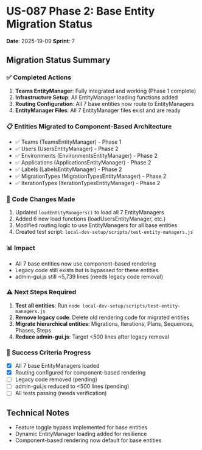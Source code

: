 # US-087 Phase 2: Base Entity Migration Status
**Date**: 2025-19-09
**Sprint**: 7

## Migration Status Summary

### ✅ Completed Actions
1. **Teams EntityManager**: Fully integrated and working (Phase 1 complete)
2. **Infrastructure Setup**: All EntityManager loading functions added
3. **Routing Configuration**: All 7 base entities now route to EntityManagers
4. **EntityManager Files**: All 7 EntityManager files exist and are ready

### 📋 Entities Migrated to Component-Based Architecture
- ✅ Teams (TeamsEntityManager) - Phase 1
- ✅ Users (UsersEntityManager) - Phase 2
- ✅ Environments (EnvironmentsEntityManager) - Phase 2  
- ✅ Applications (ApplicationsEntityManager) - Phase 2
- ✅ Labels (LabelsEntityManager) - Phase 2
- ✅ MigrationTypes (MigrationTypesEntityManager) - Phase 2
- ✅ IterationTypes (IterationTypesEntityManager) - Phase 2

### 🔧 Code Changes Made
1. Updated `loadEntityManagers()` to load all 7 EntityManagers
2. Added 6 new load functions (loadUsersEntityManager, etc.)
3. Modified routing logic to use EntityManagers for all base entities
4. Created test script: `local-dev-setup/scripts/test-entity-managers.js`

### 📊 Impact
- All 7 base entities now use component-based rendering
- Legacy code still exists but is bypassed for these entities
- admin-gui.js still ~5,739 lines (needs legacy code removal)

### ⚠️ Next Steps Required
1. **Test all entities**: Run `node local-dev-setup/scripts/test-entity-managers.js`
2. **Remove legacy code**: Delete old rendering code for migrated entities
3. **Migrate hierarchical entities**: Migrations, Iterations, Plans, Sequences, Phases, Steps
4. **Reduce admin-gui.js**: Target <500 lines after legacy removal

### 🎯 Success Criteria Progress
- [x] All 7 base EntityManagers loaded
- [x] Routing configured for component-based rendering
- [ ] Legacy code removed (pending)
- [ ] admin-gui.js reduced to <500 lines (pending)
- [ ] All tests passing (needs verification)

## Technical Notes
- Feature toggle bypass implemented for base entities
- Dynamic EntityManager loading added for resilience
- Component-based rendering now default for base entities